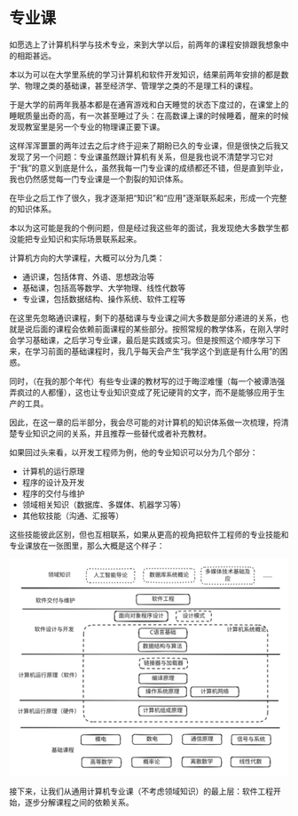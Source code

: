 # 专业课

如愿选上了计算机科学与技术专业，来到大学以后，前两年的课程安排跟我想象中的相距甚远。

本以为可以在大学里系统的学习计算机和软件开发知识，结果前两年安排的都是数学、物理之类的基础课，甚至经济学、管理学之类的不是理工科的课程。

于是大学的前两年我基本都是在通宵游戏和白天睡觉的状态下度过的，在课堂上的睡眠质量出奇的高，有一次甚至睡过了头：在高数课上课的时候睡着，醒来的时候发现教室里是另一个专业的物理课正要下课。

这样浑浑噩噩的两年过去之后才终于迎来了期盼已久的专业课，但是很快之后我又发现了另一个问题：专业课虽然跟计算机有关系，但是我也说不清楚学习它对于“我”的意义到底是什么，虽然我每一门专业课的成绩都还不错，但是直到毕业，我也仍然感觉每一门专业课是一个割裂的知识体系。

在毕业之后工作了很久，我才逐渐把“知识”和“应用”逐渐联系起来，形成一个完整的知识体系。

本以为这可能是我的个例问题，但是经过我这些年的面试，我发现绝大多数学生都没能把专业知识和实际场景联系起来。

计算机方向的大学课程，大概可以分为几类：

* 通识课，包括体育、外语、思想政治等
* 基础课，包括高等数学、大学物理、线性代数等
* 专业课，包括数据结构、操作系统、软件工程等

在这里先忽略通识课程，剩下的基础课与专业课之间大多数是部分递进的关系，也就是说后面的课程会依赖前面课程的某些部分。按照常规的教学体系，在刚入学时会学习基础课，之后学习专业课，最后是实践或实习。但是按照这个顺序学习下来，在学习前面的基础课程时，我几乎每天会产生“我学这个到底是有什么用”的困惑。

同时，（在我的那个年代）有些专业课的教材写的过于晦涩难懂（每一个被谭浩强弄疯过的人都懂），这也让专业知识变成了死记硬背的文字，而不是能够应用于生产的工具。

因此，在这一章的后半部分，我会尽可能的对计算机的知识体系做一次梳理，捋清楚专业知识之间的关系，并且推荐一些替代或者补充教材。

如果回过头来看，以开发工程师为例，他的专业知识可以分为几个部分：

* 计算机的运行原理
* 程序的设计及开发
* 程序的交付与维护
* 领域相关知识（数据库、多媒体、机器学习等）
* 其他软技能（沟通、汇报等）

这些技能彼此区别，但也互相联系，如果从更高的视角把软件工程师的专业技能和专业课放在一张图里，那么大概是这个样子：

<img src="../.gitbook/assets/file.excalidraw.svg" alt="软件工程师专业技能与专业课" class="gitbook-drawing">

接下来，让我们从通用计算机专业课（不考虑领域知识）的最上层：软件工程开始，逐步分解课程之间的依赖关系。
